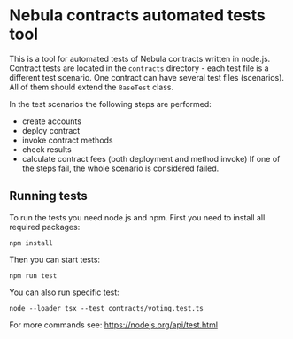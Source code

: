 # Nebula contracts automated tests tool

This is a tool for automated tests of Nebula contracts written in node.js. Contract tests are located in the `contracts` directory - each test file is a different test scenario. One contract can have several test files (scenarios). All of them should extend the `BaseTest` class. 

In the test scenarios the following steps are performed:
- create accounts
- deploy contract
- invoke contract methods
- check results
- calculate contract fees (both deployment and method invoke)
If one of the steps fail, the whole scenario is considered failed. 

## Running tests
To run the tests you need node.js and npm. First you need to install all required packages:
```
npm install
```

Then you can start tests:
```
npm run test
```

You can also run specific test:
```
node --loader tsx --test contracts/voting.test.ts
```

For more commands see: https://nodejs.org/api/test.html
